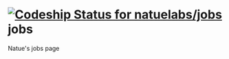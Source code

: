 [![Codeship Status for natuelabs/jobs](https://www.codeship.io/projects/0b0b6140-3cfb-0132-78d8-524bbe6961f6/status)](https://www.codeship.io/projects/43138)
jobs
====

Natue's jobs page
